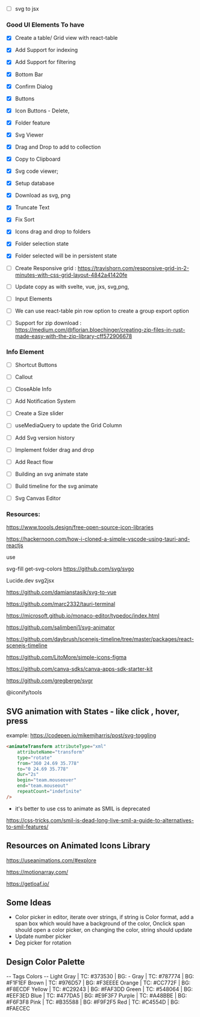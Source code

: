 
- [ ] svg to jsx

### Good UI Elements To have
- [X] Create a table/ Grid view with react-table 
- [X] Add Support for indexing
- [X] Add Support for filtering
- [X] Bottom Bar
- [X] Confirm Dialog
- [X] Buttons 
- [X] Icon Buttons - Delete, 
- [X] Folder feature
- [X] Svg Viewer
- [X] Drag and Drop to add to collection
- [X] Copy to Clipboard 
- [X] Svg code viewer;
- [X] Setup database
- [X] Download as svg, png
- [X] Truncate Text
- [X] Fix Sort  
- [X] Icons drag and drop to folders
- [X] Folder selection state 
- [X] Folder selected will be in persistent state
- [ ] Create Responsive grid : https://travishorn.com/responsive-grid-in-2-minutes-with-css-grid-layout-4842a41420fe



- [ ] Update copy as with svelte, vue, jxs, svg,png,
- [ ] Input Elements
- [ ] We can use react-table pin row option to create a group export option
- [ ] Support for zip download : https://medium.com/@florian.bloechinger/creating-zip-files-in-rust-made-easy-with-the-zip-library-cff572906678

### Info Element
- [ ] Shortcut Buttons
- [ ] Callout
- [ ] CloseAble Info
- [ ] Add Notification System
- [ ] Create a Size slider
- [ ] useMediaQuery to update the Grid Column

- [ ] Add Svg version history 
- [ ] Implement folder drag and drop

- [ ] Add React flow 
- [ ] Building an svg animate state
- [ ] Build timeline for the svg animate
- [ ] Svg Canvas Editor



### Resources: 

https://www.toools.design/free-open-source-icon-libraries

https://hackernoon.com/how-i-cloned-a-simple-vscode-using-tauri-and-reactjs

use 

svg-fill
get-svg-colors
https://github.com/svg/svgo

Lucide.dev
svg2jsx

https://github.com/damianstasik/svg-to-vue

https://github.com/marc2332/tauri-terminal

https://microsoft.github.io/monaco-editor/typedoc/index.html

https://github.com/salimbeni1/svg-animator

https://github.com/daybrush/scenejs-timeline/tree/master/packages/react-scenejs-timeline


https://github.com/LitoMore/simple-icons-figma

https://github.com/canva-sdks/canva-apps-sdk-starter-kit

https://github.com/gregberge/svgr

@iconify/tools

## SVG animation with States - like click , hover, press

example: https://codepen.io/mikemjharris/post/svg-toggling


```html
<animateTransform attributeType="xml"
    attributeName="transform"
    type="rotate"
    from="360 24.69 35.778"
    to="0 24.69 35.778"
    dur="2s"
    begin="team.mouseover" 
    end="team.mouseout"
    repeatCount="indefinite"
/>
```

- it's better to use css to animate as SMIL is deprecated 

https://css-tricks.com/smil-is-dead-long-live-smil-a-guide-to-alternatives-to-smil-features/



## Resources on Animated Icons Library

https://useanimations.com/#explore

https://motionarray.com/

https://getloaf.io/


## Some Ideas

- Color picker in editor, iterate over strings, if string is Color format, add a span box which would have a background of the  color, Onclick span should open a color picker, on changing the color, string should update
- Update number picker
- Deg picker for rotation


## Design Color Palette




-- Tags Colors --
Light Gray | TC: #373530 | BG: -
Gray | TC: #787774 | BG: #F1F1EF
Brown | TC: #976D57 | BG: #F3EEEE
Orange | TC: #CC772F | BG: #F8ECDF
Yellow | TC: #C29243 | BG: #FAF3DD
Green | TC: #548064 | BG: #EEF3ED
Blue | TC: #477DA5 | BG: #E9F3F7
Purple | TC: #A48BBE | BG: #F6F3F8
Pink | TC: #B35588 | BG: #F9F2F5
Red | TC: #C4554D | BG: #FAECEC